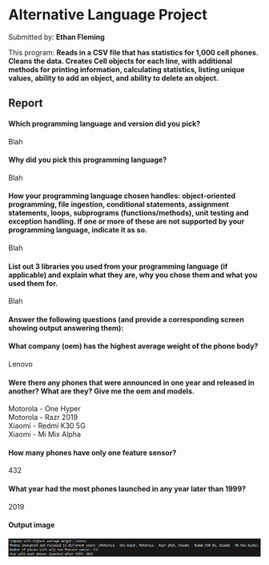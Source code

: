 # Alternative Language Project

Submitted by: **Ethan Fleming**

This program: **Reads in a CSV file that has statistics for 1,000 cell phones. Cleans the data. Creates Cell objects for each line, with additional methods for printing information, calculating statistics, listing unique values, ability to add an object, and ability to delete an object.**

## Report
#### Which programming language and version did you pick?

Blah

#### Why did you pick this programming language?

Blah

#### How your programming language chosen handles: object-oriented programming, file ingestion, conditional statements, assignment statements, loops, subprograms (functions/methods), unit testing and exception handling. If one or more of these are not supported by your programming language, indicate it as so. 

Blah

#### List out 3 libraries you used from your programming language (if applicable) and explain what they are, why you chose them and what you used them for.

Blah

#### Answer the following questions (and provide a corresponding screen showing output answering them):

#### What company (oem) has the highest average weight of the phone body?

Lenovo

#### Were there any phones that were announced in one year and released in another? What are they? Give me the oem and models.

Motorola - One Hyper <br />
Motorola - Razr 2019 <br />
Xiaomi - Redmi K30 5G <br />
Xiaomi - Mi Mix Alpha

#### How many phones have only one feature sensor?

432

#### What year had the most phones launched in any year later than 1999? 

2019

#### Output image

![Output image](ResultsImage.png)